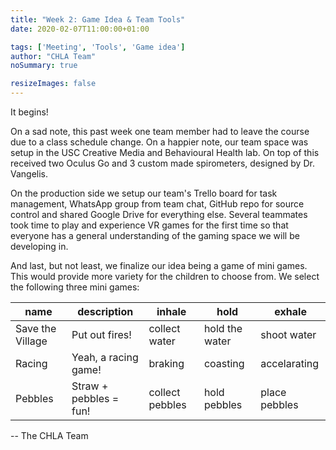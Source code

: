 ```yaml
---
title: "Week 2: Game Idea & Team Tools"
date: 2020-02-07T11:00:00+01:00

tags: ['Meeting', 'Tools', 'Game idea']
author: "CHLA Team"
noSummary: true

resizeImages: false
---
```

It begins!
 
On a sad note, this past week one team member had to leave the course due to a class schedule change. On a happier note, our team space was setup in the USC Creative Media and Behavioural Health lab. On top of this received two Oculus Go and 3 custom made spirometers, designed by Dr. Vangelis.
 
<!--more-->
 
On the production side we setup our team's Trello board for task management, WhatsApp group from team chat, GitHub repo for source control and shared Google Drive for everything else. Several teammates took time to play and experience VR games for the first time so that everyone has a general understanding of the gaming space we will be developing in.
 
And last, but not least, we finalize our idea being a game of mini games. This would provide more variety for the children to choose from. We select the following three mini games:

name    | description | inhale | hold | exhale
--------|------|-------|-------|---------
Save the Village | Put out fires! | collect water | hold the water | shoot water
Racing   | Yeah, a racing game! | braking | coasting | accelarating 
Pebbles | Straw + pebbles = fun! | collect pebbles | hold pebbles | place pebbles

-- The CHLA Team


